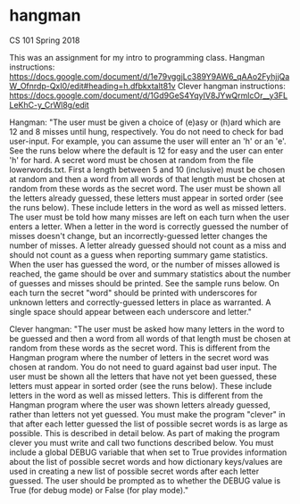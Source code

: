 # hangman
CS 101 Spring 2018

This was an assignment for my intro to programming class.
Hangman instructions: https://docs.google.com/document/d/1e79vggjLc389Y9AW6_qAAo2FyhjjQaW_Ofnrdp-QxI0/edit#heading=h.dfbkxtalt81v
Clever hangman instructions: https://docs.google.com/document/d/1Gd9GeS4YqyIV8JYwQrmlcOr__y3FLLeKhC-y_CrWl8g/edit

Hangman:
"The user must be given a choice of (e)asy or (h)ard which are 12 and 8 misses until hung, respectively. You do not need to check for bad user-input. For example, you can assume the user will enter an 'h' or an 'e'. See the runs below where the default is 12 for easy and the user can enter 'h' for hard.
A secret word must be chosen at random from the file lowerwords.txt. First a length between 5 and 10 (inclusive) must be chosen at random and then a word from all words of that length must be chosen at random from these words as the secret word.
The user must be shown all the letters already guessed, these letters must appear in sorted order (see the runs below). These include letters in the word as well as missed letters.
The user must be told how many misses are left on each turn when the user enters a letter. When a letter in the word is correctly guessed the number of misses doesn't change, but an incorrectly-guessed letter changes the number of misses.
A letter already guessed should not count as a miss and should not count as a guess when reporting summary game statistics.
When the user has guessed the word, or the number of misses allowed is reached, the game should be over and summary statistics about the number of guesses and misses should be printed. See the sample runs below.
On each turn the secret "word" should be printed with underscores for unknown letters and correctly-guessed letters in place as warranted. A single space should appear between each underscore and letter."

Clever hangman:
"The user must be asked how many letters in the word to be guessed and then a word from all words of that length must be chosen at random from these words as the secret word. This is different from the Hangman program where the number of letters in the secret word was chosen at random. You do not need to guard against bad user input.
The user must be shown all the letters that have not yet been guessed, these letters must appear in sorted order (see the runs below). These include letters in the word as well as missed letters. This is different from the Hangman program where the user was shown letters already guessed, rather than letters not yet guessed.
You must make the program "clever" in that after each letter guessed the list of possible secret words is as large as possible. This is described in detail below. As part of making the program clever you must write and call two functions described below.
You must include a global DEBUG variable that when set to True provides information about the list of possible secret words and how dictionary keys/values are used in creating a new list of possible secret words after each letter guessed. The user should be prompted as to whether the DEBUG value is True (for debug mode) or False (for play mode)."

